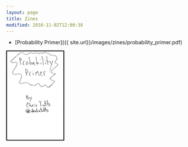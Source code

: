 ```yaml
---
layout: page
title: Zines
modified: 2016-11-02T12:00:38
---
```



* [Probability Primer]({{ site.url}}/images/zines/probability_primer.pdf)

<a href="{{ site.url}}/images/zines/probability_primer.pdf" > <img src="/images/probability_primer.png" alt="image"
 style="border:2px solid black" > </a>

[^1]: Example: *domain.com/category-name/post-title*
